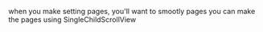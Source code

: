 
when you make setting pages, you'll want to smootly pages 
you can make the pages using SingleChildScrollView 



